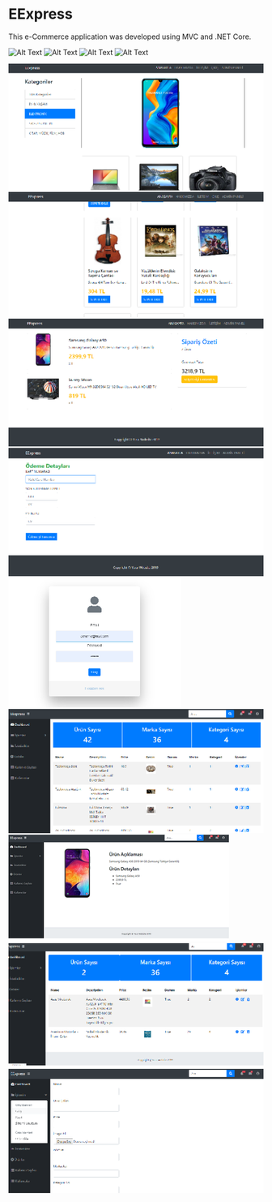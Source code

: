 # EExpress
This e-Commerce application was developed using MVC and .NET Core.

![Alt Text](https://media.giphy.com/media/elbzFMNKQXA905Ecbg/giphy.gif)
![Alt Text](https://media.giphy.com/media/JOYCOlRqZh2H8fd8i9/giphy.gif)
![Alt Text](https://media.giphy.com/media/MEiaIz1JDsEA9cN9ek/giphy.gif)
![Alt Text](https://media.giphy.com/media/elbzFMNKQXA905Ecbg/giphy.gif)

<img src="https://github.com/ezgigokdemir/EExpress/blob/master/ProjectImage/home.png"/>
<img src="https://github.com/ezgigokdemir/EExpress/blob/master/ProjectImage/products.png"/>
<img src="https://github.com/ezgigokdemir/EExpress/blob/master/ProjectImage/basket.png"/>
<img src="https://github.com/ezgigokdemir/EExpress/blob/master/ProjectImage/paymentScreen.png"/>
<img src="https://github.com/ezgigokdemir/EExpress/blob/master/ProjectImage/login.png"/>
<img src="https://github.com/ezgigokdemir/EExpress/blob/master/ProjectImage/adminHome.png"/>
<img src="https://github.com/ezgigokdemir/EExpress/blob/master/ProjectImage/productDetail.png"/>
<img src="https://github.com/ezgigokdemir/EExpress/blob/master/ProjectImage/search.png"/>
<img src="https://github.com/ezgigokdemir/EExpress/blob/master/ProjectImage/operations.png"/>
